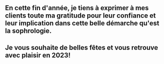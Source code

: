## En cette fin d'année, je tiens à exprimer à mes clients toute ma gratitude pour leur confiance et leur implication dans cette belle démarche qu'est la sophrologie.

## **Je vous souhaite de belles fêtes et vous retrouve avec plaisir en 2023!**
